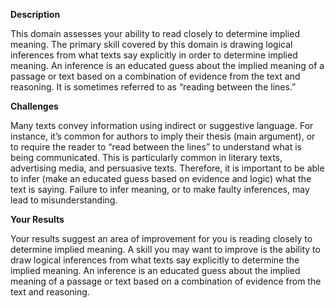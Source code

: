 **Description**

This domain assesses your ability to read closely to determine implied meaning. The primary skill covered by this domain is drawing logical inferences from what texts say explicitly in order to determine implied meaning. An inference is an educated guess about the implied meaning of a passage or text based on a combination of evidence from the text and reasoning. It is sometimes referred to as “reading between the lines.”

**Challenges**

Many texts convey information using indirect or suggestive language. For instance, it’s common for authors to imply their thesis (main argument), or to require the reader to “read between the lines” to understand what is being communicated. This is particularly common in literary texts, advertising media, and persuasive texts. Therefore, it is important to be able to infer (make an educated guess based on evidence and logic) what the text is saying. Failure to infer meaning, or to make faulty inferences, may lead to misunderstanding.  

**Your Results**

Your results suggest an area of improvement for you is reading closely to determine implied meaning. A skill you may want to improve is the ability to draw logical inferences from what texts say explicitly to determine the implied meaning. An inference is an educated guess about the implied meaning of a passage or text based on a combination of evidence from the text and reasoning.
